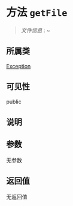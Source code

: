 # 方法 `getFile`

> *文件信息* : ~

## 所属类 

[Exception](../Exception.md)

## 可见性

public

## 说明



## 参数


无参数


## 返回值

无返回值
